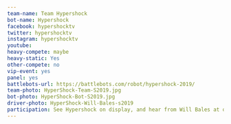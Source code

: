```yaml
---
team-name: Team Hypershock
bot-name: Hypershock
facebook: hypershocktv
twitter: hypershocktv
instagram: hypershocktv
youtube:
heavy-compete: maybe
heavy-static: Yes
other-compete: no
vip-event: yes
panel: yes
battlebots-url: https://battlebots.com/robot/hypershock-2019/
team-photo: HyperShock-Team-S2019.jpg
bot-photo: HyperShock-Bot-S2019.jpg
driver-photo: HyperShock-Will-Bales-s2019
participation: See Hypershock on display, and hear from Will Bales at one of our panel discussions, or meet him at the Ruckus VIP Fundraiser!
---
```

